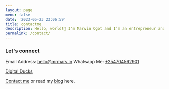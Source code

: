 ```yaml
---
layout: page
menu: false
date: '2023-05-23 23:06:59'
title: contactme
description: Hello, world!👋 I'm Marvin Ogot and I’m an entrepreneur and software engineer based in Nairobi, Kenya. Welcome to my blog!
permalink: /contact/
---
```


### Let's connect

Email Address: [hello@mrmarv.in](https://www.digitalducks.co.ke)
Whatsapp Me: [+254704562901](https://www.digitalducks.co.ke)

[Digital Ducks](https://www.digitalducks.co.ke)

[Contact me](/contact) or read my [blog](/) here.

